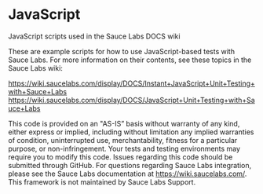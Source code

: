 # JavaScript
JavaScript scripts used in the Sauce Labs DOCS wiki

These are example scripts for how to use JavaScript-based tests with Sauce Labs. For more information on their contents, see these topics in the Sauce Labs wiki:

https://wiki.saucelabs.com/display/DOCS/Instant+JavaScript+Unit+Testing+with+Sauce+Labs
https://wiki.saucelabs.com/display/DOCS/JavaScript+Unit+Testing+with+Sauce+Labs

This code is provided on an "AS-IS” basis without warranty of any kind, either express or implied, including without limitation any implied warranties of condition, uninterrupted use, merchantability, fitness for a particular purpose, or non-infringement. Your tests and testing environments may require you to modify this code. Issues regarding this code should be submitted through GitHub. For questions regarding Sauce Labs integration, please see the Sauce Labs documentation at https://wiki.saucelabs.com/. This framework is not maintained by Sauce Labs Support.
